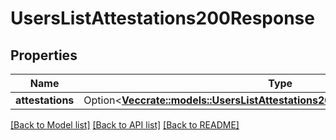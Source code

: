 # UsersListAttestations200Response

## Properties

Name | Type | Description | Notes
------------ | ------------- | ------------- | -------------
**attestations** | Option<[**Vec<crate::models::UsersListAttestations200ResponseAttestationsInner>**](users_list_attestations_200_response_attestations_inner.md)> |  | [optional]

[[Back to Model list]](../README.md#documentation-for-models) [[Back to API list]](../README.md#documentation-for-api-endpoints) [[Back to README]](../README.md)



